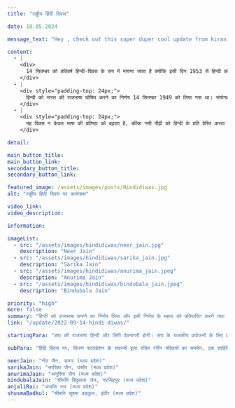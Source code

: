 ```yaml
---
title: "राष्ट्रीय हिंदी दिवस"

date: 10.05.2024

message_text: "Hey , check out this super duper cool update from kiran foundation "

content:
  - |
    <div>
      14 सितम्बर को प्रतिवर्ष हिन्दी-दिवस के रूप में मनाया जाता है क्योंकि इसी दिन 1953 से हिन्दी को राजभाषा के रूप में मान्यता दी गई थी। यह दिन हिन्दी भाषा के गौरव, प्रचार-प्रसार और राष्ट्रीय एकता में इसके योगदान को सम्मानित करने हेतु मनाया जाता है।
    </div>
  - |
    <div style="padding-top: 24px;">
      हिन्दी को भारत की राजभाषा घोषित करने का निर्णय 14 सितम्बर 1949 को लिया गया था। संयोगवश यही दिन हिन्दी के मूर्धन्य साहित्यकार व्यौहार राजेन्द्र सिंह का 50वाँ जन्मदिवस भी था, जिससे इस दिन का महत्व और बढ़ गया।
    </div>
  - |
    <div style="padding-top: 24px;">
      यह दिवस न केवल भाषा की प्रतिष्ठा को बढ़ाता है, बल्कि नयी पीढ़ी को हिन्दी के प्रति प्रेरित करता है। विभिन्न संस्थानों और विद्यालयों में इस दिन भाषण, कविता पाठ, लेखन प्रतियोगिता और सांस्कृतिक कार्यक्रमों का आयोजन किया जाता है।
    </div>

detail:

main_button_title:
main_button_link:
secondary_button_title:
secondary_button_link:

featured_image: /assets/images/posts/Hindidiwas.jpg
alt: "राष्ट्रीय हिंदी दिवस पर कार्यक्रम"

video_link:
video_description:

information:

imageList:
  - src: "/assets/images/hindidiwas/neer_jain.jpg"
    description: "Neer Jain"
  - src: "/assets/images/hindidiwas/sarika_jain.jpg"
    description: "Sarika Jain"
  - src: "/assets/images/hindidiwas/anurima_jain.jpeg"
    description: "Anurima Jain"
  - src: "/assets/images/hindidiwas/bindubala_jain.jpeg"
    description: "Bindubala Jain"

priority: "high"
more: false
summary: "हिन्दी को राजभाषा बनाने का निर्णय लिया और इसी निर्णय के महत्व को प्रतिपादित करने तथा हिन्दी को प्रत्येक क्षेत्र में प्रसारित करने के लिये वर्ष 1953 से पूरे भारत में 14 सितम्बर को प्रतिवर्ष हिन्दी-दिवस के रूप में मनाया जाता है।"
link: "/update/2022-09-14-hindi-diwas/"

startingPara: "संघ की राजभाषा हिन्दी और लिपि देवनागरी होगी। संघ के राजकीय प्रयोजनों के लिए प्रयोग होने वाले अंकों का रूप अन्तरराष्ट्रीय रूप होगा। यह निर्णय 14 सितम्बर को लिया गया, इसी दिन हिन्दी के मूर्धन्य साहित्यकार व्यौहार राजेन्द्र सिंह का 50वाँ जन्मदिन था, इस कारण हिन्दी दिवस के लिए इस दिन को श्रेष्ठ माना गया था।"

subPara: "हिंदी दिवस पर, किरण फाउंडेशन के सदस्यों द्वारा रचित रंगीन पंक्तियों का समर्पण, एक साहित्यिक कला की उच्चता को प्रकट करता है।"

neerJain: "नीर जैन, सागर (मध्य प्रदेश)"
sarikaJain: "सारिका जैन, घंसौर (मध्य प्रदेश)"
anurimaJain: "अनुरिमा जैन (मध्य प्रदेश)"
bindubalaJain: "श्रीमति बिंदुबाला जैन, नरसिंहपुर (मध्य प्रदेश)"
anjaliRai: "अंजलि राय (मध्य प्रदेश)"
shusmaBadkul: "श्रीमति सुषमा बड़कुल, इंदौर (मध्य प्रदेश)"
---
```

